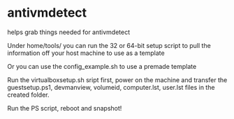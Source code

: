 # antivmdetect
helps grab things needed for antivmdetect

Under home/tools/ you can run the 32 or 64-bit setup script to pull the information off your host machine to use as a template

Or you can use the config_example.sh to use a premade template

Run the virtualboxsetup.sh sript first, power on the machine and transfer the guestsetup.ps1, devmanview, volumeid, computer.lst, user.lst files in the created folder.

Run the PS script, reboot and snapshot!
